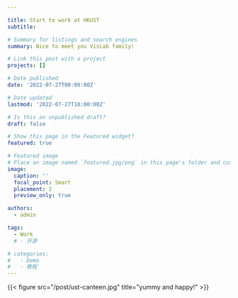 ```yaml
---

title: Start to work at HKUST
subtitle: 

# Summary for listings and search engines
summary: Nice to meet you VisLab family!

# Link this post with a project
projects: []

# Date published
date: '2022-07-27T00:00:00Z'

# Date updated
lastmod: '2022-07-27T10:00:00Z'

# Is this an unpublished draft?
draft: false

# Show this page in the Featured widget?
featured: true

# Featured image
# Place an image named `featured.jpg/png` in this page's folder and customize its options here.
image:
  caption: ''
  focal_point: Smart
  placement: 2
  preview_only: true

authors:
  - admin

tags:
  - Work
  # - 开源

# categories:
#   - Demo
#   - 教程
---
```

{{< figure src="/post/ust-canteen.jpg" title="yummy and happy!" >}}


<!-- 
## Overview

Are you David? -->


